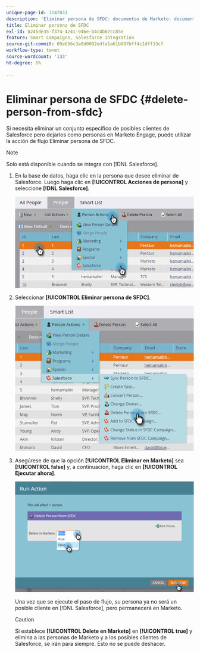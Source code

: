 ```yaml
---
unique-page-id: 1147031
description: 'Eliminar persona de SFDC: documentos de Marketo: documentación del producto'
title: Eliminar persona de SFDC
exl-id: 8245de35-f374-4241-946e-b4c4b87cc85e
feature: Smart Campaigns, Salesforce Integration
source-git-commit: 09a656c3a0d0002edfa1a61b987bff4c1dff33cf
workflow-type: tm+mt
source-wordcount: '133'
ht-degree: 6%

---
```


# Eliminar persona de SFDC {#delete-person-from-sfdc}

Si necesita eliminar un conjunto específico de posibles clientes de Salesforce pero dejarlos como personas en Marketo Engage, puede utilizar la acción de flujo Eliminar persona de SFDC.

>[!NOTE]
>
>Solo está disponible cuando se integra con [!DNL Salesforce].

1. En la base de datos, haga clic en la persona que desee eliminar de Salesforce. Luego haga clic en **[!UICONTROL Acciones de persona]** y seleccione **[!DNL Salesforce]**.

   ![](assets/delete-person-from-sfdc-1.png)

1. Seleccionar **[!UICONTROL Eliminar persona de SFDC]**.

   ![](assets/delete-person-from-sfdc-2.png)

1. Asegúrese de que la opción **[!UICONTROL Eliminar en Marketo]** sea **[!UICONTROL false]** y, a continuación, haga clic en **[!UICONTROL Ejecutar ahora]**.

   ![](assets/delete-person-from-sfdc-3.png)

   Una vez que se ejecute el paso de flujo, su persona ya no será un posible cliente en [!DNL Salesforce], pero permanecerá en Marketo.

   >[!CAUTION]
   >
   >Si establece **[!UICONTROL Delete en Marketo]** en **[!UICONTROL true]** y elimina a las personas de Marketo y a los posibles clientes de Salesforce, se irán para siempre. Esto no se puede deshacer.
